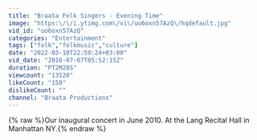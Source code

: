 ```yaml
---
title: "Braata Folk Singers - Evening Time"
image: "https:\/\/i.ytimg.com\/vi\/uo6oxn57AzQ\/hqdefault.jpg"
vid_id: "uo6oxn57AzQ"
categories: "Entertainment"
tags: ["folk","folkmusic","culture"]
date: "2022-03-10T22:59:24+03:00"
vid_date: "2016-07-07T05:52:15Z"
duration: "PT2M28S"
viewcount: "13520"
likeCount: "150"
dislikeCount: ""
channel: "Braata Productions"
---
```

{% raw %}Our inaugural concert in June 2010. At the Lang Recital Hall in Manhattan NY.{% endraw %}
